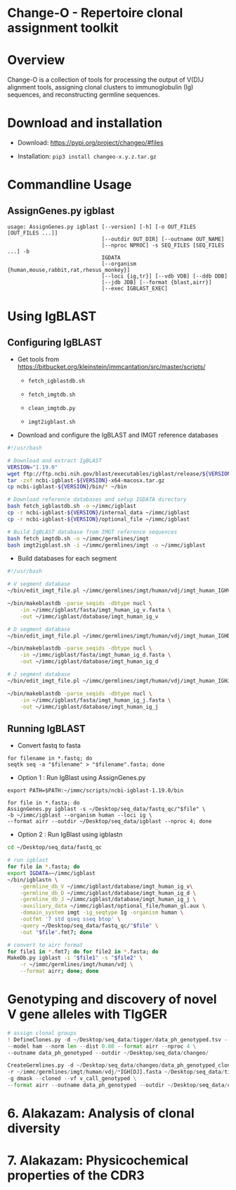 Change-O - Repertoire clonal assignment toolkit
===============================================

# Overview

Change-O is a collection of tools for processing the output of V(D)J alignment tools, assigning clonal clusters to immunoglobulin (Ig) sequences, and reconstructing germline sequences.

# Download and installation

* Download: https://pypi.org/project/changeo/#files

* Installation: `pip3 install changeo-x.y.z.tar.gz`

# Commandline Usage

## AssignGenes.py igblast

```
usage: AssignGenes.py igblast [--version] [-h] [-o OUT_FILES [OUT_FILES ...]]
                              [--outdir OUT_DIR] [--outname OUT_NAME]
                              [--nproc NPROC] -s SEQ_FILES [SEQ_FILES ...] -b
                              IGDATA
                              [--organism {human,mouse,rabbit,rat,rhesus_monkey}]
                              [--loci {ig,tr}] [--vdb VDB] [--ddb DDB]
                              [--jdb JDB] [--format {blast,airr}]
                              [--exec IGBLAST_EXEC]
```

# Using IgBLAST

## Configuring IgBLAST

* Get tools from https://bitbucket.org/kleinstein/immcantation/src/master/scripts/

	* `fetch_igblastdb.sh`

	* `fetch_imgtdb.sh`

	* `clean_imgtdb.py`

	* `imgt2igblast.sh`

* Download and configure the IgBLAST and IMGT reference databases

```bash
#!/usr/bash

# Download and extract IgBLAST
VERSION="1.19.0"
wget ftp://ftp.ncbi.nih.gov/blast/executables/igblast/release/${VERSION}/ncbi-igblast-${VERSION}-x64-macosx.tar.gz
tar -zxf ncbi-igblast-${VERSION}-x64-macosx.tar.gz
cp ncbi-igblast-${VERSION}/bin/* ~/bin

# Download reference databases and setup IGDATA directory
bash fetch_igblastdb.sh -o ~/immc/igblast
cp -r ncbi-igblast-${VERSION}/internal_data ~/immc/igblast
cp -r ncbi-igblast-${VERSION}/optional_file ~/immc/igblast

# Build IgBLAST database from IMGT reference sequences
bash fetch_imgtdb.sh -o ~/immc/germlines/imgt
bash imgt2igblast.sh -i ~/immc/germlines/imgt -o ~/immc/igblast
```

* Build databases for each segment

```bash
#!/usr/bash

# V segment database
~/bin/edit_imgt_file.pl ~/immc/germlines/imgt/human/vdj/imgt_human_IGHV.fasta > ~/immc/igblast/fasta/imgt_human_ig_v.fasta

~/bin/makeblastdb -parse_seqids -dbtype nucl \
    -in ~/immc/igblast/fasta/imgt_human_ig_v.fasta \
    -out ~/immc/igblast/database/imgt_human_ig_v

# D segment database
~/bin/edit_imgt_file.pl ~/immc/germlines/imgt/human/vdj/imgt_human_IGHD.fasta > ~/immc/igblast/fasta/imgt_human_ig_d.fasta

~/bin/makeblastdb -parse_seqids -dbtype nucl \
    -in ~/immc/igblast/fasta/imgt_human_ig_d.fasta \
    -out ~/immc/igblast/database/imgt_human_ig_d

# J segment database
~/bin/edit_imgt_file.pl ~/immc/germlines/imgt/human/vdj/imgt_human_IGHJ.fasta > ~/immc/igblast/fasta/imgt_human_ig_j.fasta

~/bin/makeblastdb -parse_seqids -dbtype nucl \
    -in ~/immc/igblast/fasta/imgt_human_ig_j.fasta \
    -out ~/immc/igblast/database/imgt_human_ig_j
```

## Running IgBLAST

* Convert fastq to fasta

```
for filename in *.fastq; do
seqtk seq -a "$filename" > "$filename".fasta; done
```
 
* Option 1 : Run IgBlast using AssignGenes.py

```
export PATH=$PATH:~/immc/scripts/ncbi-igblast-1.19.0/bin

for file in *.fasta; do
AssignGenes.py igblast -s ~/Desktop/seq_data/fastq_qc/"$file" \
-b ~/immc/igblast --organism human --loci ig \
--format airr --outdir ~/Desktop/seq_data/igblast --nproc 4; done
```

* Option 2 : Run IgBlast using igblastn

```bash
cd ~/Desktop/seq_data/fastq_qc

# run igblast
for file in *.fasta; do
export IGDATA=~/immc/igblast
~/bin/igblastn \
    -germline_db_V ~/immc/igblast/database/imgt_human_ig_v\
    -germline_db_D ~/immc/igblast/database/imgt_human_ig_d \
    -germline_db_J ~/immc/igblast/database/imgt_human_ig_j \
    -auxiliary_data ~/immc/igblast/optional_file/human_gl.aux \
    -domain_system imgt -ig_seqtype Ig -organism human \
    -outfmt '7 std qseq sseq btop' \
    -query ~/Desktop/seq_data/fastq_qc/"$file" \
    -out "$file".fmt7; done

# convert to airr format
for file1 in *.fmt7; do for file2 in *.fasta; do
MakeDb.py igblast -i "$file1" -s "$file2" \
    -r ~/immc/germlines/imgt/human/vdj \
    --format airr; done; done
```




# Genotyping and discovery of novel V gene alleles with TIgGER



```python
# assign clonal groups
! DefineClones.py -d ~/Desktop/seq_data/tigger/data_ph_genotyped.tsv --vf v_call_genotyped \
--model ham --norm len --dist 0.08 --format airr --nproc 4 \
--outname data_ph_genotyped --outdir ~/Desktop/seq_data/changeo/
```

```python
CreateGermlines.py -d ~/Desktop/seq_data/changeo/data_ph_genotyped_clone-pass.tsv \
-r ~/immc/germlines/imgt/human/vdj/*IGH[DJ].fasta ~/Desktop/seq_data/tigger/v_genotype.fasta \
-g dmask --cloned --vf v_call_genotyped \
--format airr --outname data_ph_genotyped --outdir ~/Desktop/seq_data/changeo/
```

# 6. Alakazam: Analysis of clonal diversity



# 7. Alakazam: Physicochemical properties of the CDR3














